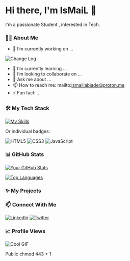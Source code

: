 # Hi there, I'm IsMaiL 👋

I'm a passionate Student , interested in Tech.


### 👨‍💻 About Me

-   🔭 I’m currently working on ...

![Change Log](https://IsMaiLLaBiaDe.Github.Io/Changelog.png)

-   🌱 I’m currently learning ...
-   👯 I’m looking to collaborate on ...
-   💬 Ask me about ...
-   📫 How to reach me: mailto:ismaillabiade@proton.me
-   ⚡ Fun fact: ...
   

### 🛠️ My Tech Stack

[![My Skills](https://skillicons.dev/icons?i=html,css,js,nodejs,python,git,github,docker)](https://skillicons.dev)

Or individual badges:

![HTML5](https://img.shields.io/badge/html5-%23E34F26.svg?style=for-the-badge&logo=html5&logoColor=white)
![CSS3](https://img.shields.io/badge/css3-%231572B6.svg?style=for-the-badge&logo=css3&logoColor=white)
![JavaScript](https://img.shields.io/badge/javascript-%23323330.svg?style=for-the-badge&logo=javascript&logoColor=%23F7DF1E)


### 📊 GitHub Stats

[![Your GitHub Stats](https://github-readme-stats.vercel.app/api?username=IsMaiLLaBiaDe&show_icons=true&theme=dracula)](https://github.com/anuraghazra/github-readme-stats)

[![Top Languages](https://github-readme-stats.vercel.app/api/top-langs/?username=IsMaiLLaBiaDe&layout=compact&theme=dracula)](https://github.com/anuraghazra/github-readme-stats)

### ✨ My Projects

### 📫 Connect With Me

[![LinkedIn](https://img.shields.io/badge/linkedin-%230077B5.svg?style=for-the-badge&logo=linkedin&logoColor=white)](https://linkedin.com/in/IsMaiLLabiaDe)
[![Twitter](https://img.shields.io/badge/twitter-%231DA1F2.svg?style=for-the-badge&logo=twitter&logoColor=white)](https://twitter.com/IsMaiLLaBiaDe)
### 📈 Profile Views

![Cool GIF](https://ismaillabiade.github.io/IsMaiLLaBiaDe/assets/a.gif)


Public chmod 443 + 1
